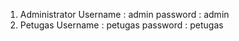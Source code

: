 1. Administrator
   Username : admin
   password : admin
2. Petugas
   Username : petugas
   password : petugas
